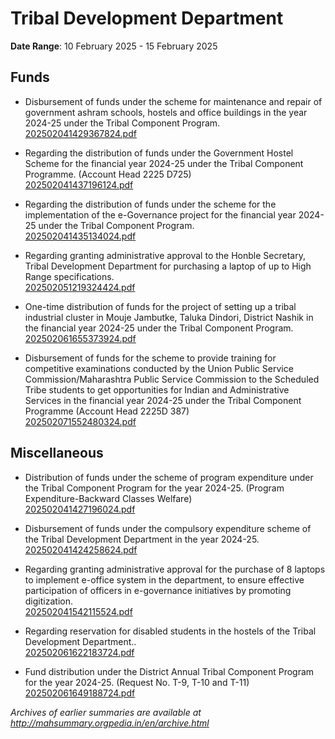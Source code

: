 # Tribal Development Department

**Date Range**: 10 February 2025 - 15 February 2025


## Funds
- Disbursement of funds under the scheme for maintenance and repair of government ashram schools, hostels and office buildings in the year 2024-25 under the Tribal Component Program.\
  [202502041429367824.pdf](https://gr.maharashtra.gov.in/Site/Upload/Government%20Resolutions/English/202502041429367824.pdf)

- Regarding the distribution of funds under the Government Hostel Scheme for the financial year 2024-25 under the Tribal Component Programme. (Account Head 2225 D725)\
  [202502041437196124.pdf](https://gr.maharashtra.gov.in/Site/Upload/Government%20Resolutions/English/202502041437196124.pdf)

- Regarding the distribution of funds under the scheme for the implementation of the e-Governance project for the financial year 2024-25 under the Tribal Component Program.\
  [202502041435134024.pdf](https://gr.maharashtra.gov.in/Site/Upload/Government%20Resolutions/English/202502041435134024.pdf)

- Regarding granting administrative approval to the Honble Secretary, Tribal Development Department for purchasing a laptop of up to High Range specifications.\
  [202502051219324424.pdf](https://gr.maharashtra.gov.in/Site/Upload/Government%20Resolutions/English/202502051219324424.pdf)

- One-time distribution of funds for the project of setting up a tribal industrial cluster in Mouje Jambutke, Taluka Dindori, District Nashik in the financial year 2024-25 under the Tribal Component Program.\
  [202502061655373924.pdf](https://gr.maharashtra.gov.in/Site/Upload/Government%20Resolutions/English/202502061655373924.pdf)

- Disbursement of funds for the scheme to provide training for competitive examinations conducted by the Union Public Service Commission/Maharashtra Public Service Commission to the Scheduled Tribe students to get opportunities for Indian and Administrative Services in the financial year 2024-25 under the Tribal Component Programme (Account Head 2225D 387)\
  [202502071552480324.pdf](https://gr.maharashtra.gov.in/Site/Upload/Government%20Resolutions/English/202502071552480324.pdf)

## Miscellaneous
- Distribution of funds under the scheme of program expenditure under the Tribal Component Program for the year 2024-25. (Program Expenditure-Backward Classes Welfare)\
  [202502041427196024.pdf](https://gr.maharashtra.gov.in/Site/Upload/Government%20Resolutions/English/202502041427196024.pdf)

- Disbursement of funds under the compulsory expenditure scheme of the Tribal Development Department in the year 2024-25.\
  [202502041424258624.pdf](https://gr.maharashtra.gov.in/Site/Upload/Government%20Resolutions/English/202502041424258624.pdf)

- Regarding granting administrative approval for the purchase of 8 laptops to implement e-office system in the department, to ensure effective participation of officers in e-governance initiatives by promoting digitization.\
  [202502041542115524.pdf](https://gr.maharashtra.gov.in/Site/Upload/Government%20Resolutions/English/202502041542115524.pdf)

- Regarding reservation for disabled students in the hostels of the Tribal Development Department..\
  [202502061622183724.pdf](https://gr.maharashtra.gov.in/Site/Upload/Government%20Resolutions/English/202502061622183724.pdf)

- Fund distribution under the District Annual Tribal Component Program for the year 2024-25. (Request No. T-9, T-10 and T-11)\
  [202502061649188724.pdf](https://gr.maharashtra.gov.in/Site/Upload/Government%20Resolutions/English/202502061649188724.pdf)


*Archives of earlier summaries are available at http://mahsummary.orgpedia.in/en/archive.html*